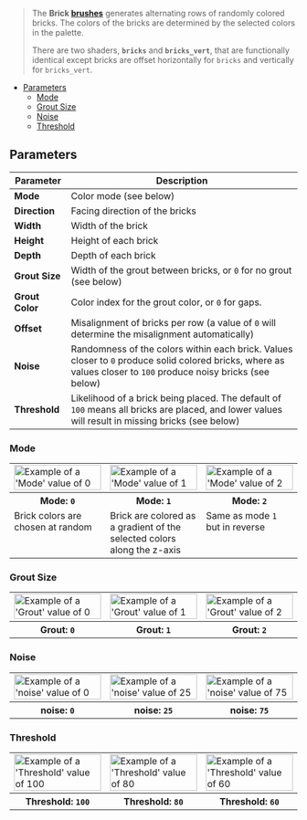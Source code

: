 > The **Brick [brushes](Brush-Shaders)** generates alternating rows of randomly colored bricks. The colors of the bricks are determined by the selected colors in the palette.
> 
> There are two shaders, **`bricks`** and **`bricks_vert`**, that are functionally identical except bricks are offset horizontally for `bricks` and vertically for `bricks_vert`.

<!-- TOC -->
- [Parameters](#parameters)
  - [Mode](#mode)
  - [Grout Size](#grout-size)
  - [Noise](#noise)
  - [Threshold](#threshold)

## Parameters

Parameter | Description
--------- | -----------
**Mode** | Color mode (see below)
**Direction** | Facing direction of the bricks
**Width** | Width of the brick
**Height** | Height of each brick
**Depth** | Depth of each brick
**Grout Size** | Width of the grout between bricks, or `0` for no grout (see below)
**Grout Color** | Color index for the grout color, or `0` for gaps.
**Offset** | Misalignment of bricks per row (a value of `0` will determine the misalignment automatically)
**Noise** | Randomness of the colors within each brick. Values closer to `0` produce solid colored bricks, where as values closer to `100` produce noisy bricks (see below)
**Threshold** | Likelihood of a brick being placed. The default of `100` means all bricks are placed, and lower values will result in missing bricks (see below)

### Mode

<!-- SAMPLE brick mode 3 -->
<table>
	<tr>
		<td width="33.33%"><img width="100%" src="https://s3.amazonaws.com/misc.lachlanmcdonald.com/magicavoxel-shaders/0.11.0/brick_mode_0.png" alt="Example of a 'Mode' value of 0"></td>
		<td width="33.33%"><img width="100%" src="https://s3.amazonaws.com/misc.lachlanmcdonald.com/magicavoxel-shaders/0.11.0/brick_mode_1.png" alt="Example of a 'Mode' value of 1"></td>
		<td width="33.33%"><img width="100%" src="https://s3.amazonaws.com/misc.lachlanmcdonald.com/magicavoxel-shaders/0.11.0/brick_mode_2.png" alt="Example of a 'Mode' value of 2"></td>
	</tr>
	<tr>
		<th>Mode: <code>0</code></th>
		<th>Mode: <code>1</code></th>
		<th>Mode: <code>2</code></th>
	</tr>
	<tr>
		<td valign="top">Brick colors are chosen at random</td>
		<td valign="top">Brick are colored as a gradient of the selected colors along the z-axis</td>
		<td valign="top">Same as mode <code>1</code> but in reverse</td>
	</tr>
</table>
<!-- END -->

### Grout Size

<!-- SAMPLE brick grout 3 -->
<table>
	<tr>
		<td width="33.33%"><img width="100%" src="https://s3.amazonaws.com/misc.lachlanmcdonald.com/magicavoxel-shaders/0.11.0/brick_grout_0.png" alt="Example of a 'Grout' value of 0"></td>
		<td width="33.33%"><img width="100%" src="https://s3.amazonaws.com/misc.lachlanmcdonald.com/magicavoxel-shaders/0.11.0/brick_grout_1.png" alt="Example of a 'Grout' value of 1"></td>
		<td width="33.33%"><img width="100%" src="https://s3.amazonaws.com/misc.lachlanmcdonald.com/magicavoxel-shaders/0.11.0/brick_grout_2.png" alt="Example of a 'Grout' value of 2"></td>
	</tr>
	<tr>
		<th>Grout: <code>0</code></th>
		<th>Grout: <code>1</code></th>
		<th>Grout: <code>2</code></th>
	</tr>
</table>
<!-- END -->

### Noise

<!-- SAMPLE brick noise 3 -->
<table>
	<tr>
		<td width="33.33%"><img width="100%" src="https://s3.amazonaws.com/misc.lachlanmcdonald.com/magicavoxel-shaders/0.11.0/brick_noise_0.png" alt="Example of a 'noise' value of 0"></td>
		<td width="33.33%"><img width="100%" src="https://s3.amazonaws.com/misc.lachlanmcdonald.com/magicavoxel-shaders/0.11.0/brick_noise_25.png" alt="Example of a 'noise' value of 25"></td>
		<td width="33.33%"><img width="100%" src="https://s3.amazonaws.com/misc.lachlanmcdonald.com/magicavoxel-shaders/0.11.0/brick_noise_75.png" alt="Example of a 'noise' value of 75"></td>
	</tr>
	<tr>
		<th>noise: <code>0</code></th>
		<th>noise: <code>25</code></th>
		<th>noise: <code>75</code></th>
	</tr>
</table>
<!-- END -->

### Threshold

<!-- SAMPLE brick threshold 3 -->
<table>
	<tr>
		<td width="33.33%"><img width="100%" src="https://s3.amazonaws.com/misc.lachlanmcdonald.com/magicavoxel-shaders/0.11.0/brick_threshold_100.png" alt="Example of a 'Threshold' value of 100"></td>
		<td width="33.33%"><img width="100%" src="https://s3.amazonaws.com/misc.lachlanmcdonald.com/magicavoxel-shaders/0.11.0/brick_threshold_80.png" alt="Example of a 'Threshold' value of 80"></td>
		<td width="33.33%"><img width="100%" src="https://s3.amazonaws.com/misc.lachlanmcdonald.com/magicavoxel-shaders/0.11.0/brick_threshold_60.png" alt="Example of a 'Threshold' value of 60"></td>
	</tr>
	<tr>
		<th>Threshold: <code>100</code></th>
		<th>Threshold: <code>80</code></th>
		<th>Threshold: <code>60</code></th>
	</tr>
</table>
<!-- END -->
